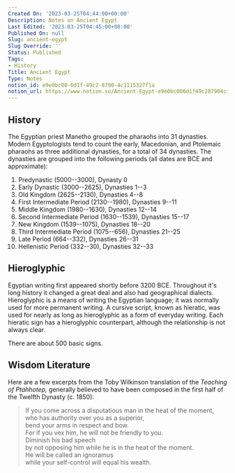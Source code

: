 ```yaml
---
Created On: '2023-03-25T04:44:00+00:00'
Description: Notes on Ancient Egypt
Last Edited: '2023-03-25T04:45:00+00:00'
Published On: null
Slug: ancient-egypt
Slug Override: ''
Status: Published
Tags:
- History
Title: Ancient Egypt
Type: Notes
notion_id: e9e0bc00-6d1f-49c2-8790-4c1115327f1a
notion_url: https://www.notion.so/Ancient-Egypt-e9e0bc006d1f49c287904c1115327f1a
---
```

<h2>History</h2>
<p>The Egyptian priest Manetho grouped the pharaohs into 31 dynasties. Modern Egyptologists tend to count the early, Macedonian, and Ptolemaic pharaohs as three additional dynasties, for a total of 34 dynasties. The dynasties are grouped into the following periods (all dates are BCE and approximate):</p>
<ol type="1">
<li>Predynastic (5000--3000), Dynasty 0</li>
<li>Early Dynastic (3000--2625), Dynasties 1--3</li>
<li>Old Kingdom (2625--2130), Dynasties 4--8</li>
<li>First Intermediate Period (2130--1980), Dynasties 9--11</li>
<li>Middle Kingdom (1980--1630), Dynasties 12--14</li>
<li>Second Intermediate Period (1630--1539), Dynasties 15--17</li>
<li>New Kingdom (1539--1075), Dynasties 18--20</li>
<li>Third Intermediate Period (1075--656), Dynasties 21--25</li>
<li>Late Period (664--332), Dynasties 26--31</li>
<li>Hellenistic Period (332--30), Dynasties 32--33</li>
</ol>
<h2>Hieroglyphic</h2>
<p>Egyptian writing first appeared shortly before 3200 BCE. Throughout it's long history it changed a great deal and also had geographical dialects. Hieroglyphic is a means of writing the Egyptian language; it was normally used for more permanent writing. A cursive script, known as hieratic, was used for nearly as long as hieroglyphic as a form of everyday writing. Each hieratic sign has a hieroglyphic counterpart, although the relationship is not always clear.</p>
<p>There are about 500 basic signs.</p>
<h2>Wisdom Literature</h2>
<p>Here are a few excerpts from the Toby Wilkinson translation of the <em>Teaching of Ptahhotep,</em> generally believed to have been composed in the first half of the Twelfth Dynasty (c. 1850):</p>
<blockquote><p>
If you come across a disputatious man in the heat of the moment,<br />
who has authority over you as a superior,<br />
bend your arms in respect and bow.<br />
For if you vex him, he will not be friendly to you.<br />
Diminish his bad speech<br />
by not opposing him while he is in the heat of the moment.<br />
He will be called an ignoramus<br />
while your self-control will equal his wealth.
</p></blockquote>
